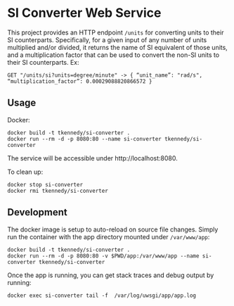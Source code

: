 # SI Converter Web Service

This project provides an HTTP endpoint `/units` for converting units to their
SI counterparts. Specifically, for a given input of any number of units
multiplied and/or divided, it returns the name of SI equivalent of those units,
and a multiplication factor that can be used to convert the non-SI units to
their SI counterparts. Ex:

```
GET "/units/si?units=degree/minute" -> { “unit_name”: "rad/s", “multiplication_factor”: 0.00029088820866572 }
```

## Usage

Docker:

```
docker build -t tkennedy/si-converter .
docker run --rm -d -p 8080:80 --name si-converter tkennedy/si-converter
```

The service will be accessible under http://localhost:8080.

To clean up:

```
docker stop si-converter
docker rmi tkennedy/si-converter
```

## Development

The docker image is setup to auto-reload on source file changes. Simply run the
container with the app directory mounted under `/var/www/app`:

```
docker build -t tkennedy/si-converter .
docker run --rm -d -p 8080:80 -v $PWD/app:/var/www/app --name si-converter tkennedy/si-converter
```

Once the app is running, you can get stack traces and debug output by running:

```
docker exec si-converter tail -f  /var/log/uwsgi/app/app.log
```
